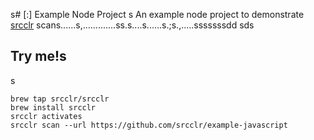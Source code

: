 s# [:] Example Node Project
s
An example node project to demonstrate [srcclr](https://www.srcclr.com) scans......s,.............ss.s....s......s.;s.,.....sssssssdd
sds
## Try me!s
s
```
brew tap srcclr/srcclr
brew install srcclr
srcclr activates
srcclr scan --url https://github.com/srcclr/example-javascript
```
